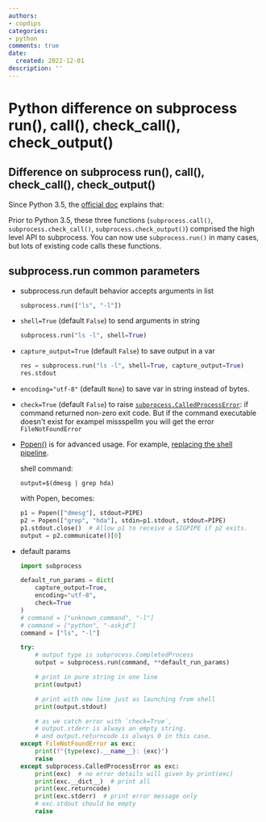 ```yaml
---
authors:
- copdips
categories:
- python
comments: true
date:
  created: 2022-12-01
description: ''
---
```


# Python difference on subprocess run(), call(), check_call(), check_output()

<!-- more -->

## Difference on subprocess run(), call(), check_call(), check_output()

Since Python 3.5, the [official doc](https://docs.python.org/3.5/library/subprocess.html#older-high-level-api) explains that:

Prior to Python 3.5, these three functions (`subprocess.call()`, `subprocess.check_call()`, `subprocess.check_output()`) comprised the high level API to subprocess. You can now use `subprocess.run()` in many cases, but lots of existing code calls these functions.

<!-- more -->

## subprocess.run common parameters

* subprocess.run default behavior accepts arguments in list

  ```python
  subprocess.run(["ls", "-l"])
  ```

* `shell=True` (default `False`) to send arguments in string

  ```python
  subprocess.run("ls -l", shell=True)
  ```

* `capture_output=True` (default `False`) to save output in a var

  ```python
  res = subprocess.run("ls -l", shell=True, capture_output=True)
  res.stdout
  ```

* `encoding="utf-8"` (default `None`) to save var in string instead of bytes.

* `check=True` (default `False`) to raise [`subprocess.CalledProcessError`](https://docs.python.org/3/library/subprocess.html#subprocess.CalledProcessError): if command returned non-zero exit code. But if the command executable doesn't exist for exampel missspellm you will get the error `FileNotFoundError`

* [Popen()](https://docs.python.org/3/library/subprocess.html#using-the-subprocess-module) is for advanced usage. For example, [replacing the shell pipeline](https://docs.python.org/3/library/subprocess.html#replacing-shell-pipeline).

  shell command:

  ```shell
  output=$(dmesg | grep hda)
  ```

  with Popen, becomes:

  ```python
  p1 = Popen(["dmesg"], stdout=PIPE)
  p2 = Popen(["grep", "hda"], stdin=p1.stdout, stdout=PIPE)
  p1.stdout.close()  # Allow p1 to receive a SIGPIPE if p2 exits.
  output = p2.communicate()[0]
  ```

* default params

  ```python
  import subprocess

  default_run_params = dict(
      capture_output=True,
      encoding="utf-8",
      check=True
  )
  # command = ["unknown_command", "-l"]
  # command = ["python", "-askjd"]
  command = ["ls", "-l"]

  try:
      # output type is subprocess.CompletedProcess
      output = subprocess.run(command, **default_run_params)

      # print in pure string in one line
      print(output)

      # print with new line just as launching from shell
      print(output.stdout)

      # as we catch error with `check=True`,
      # output.stderr is always an empty string.
      # and output.returncode is always 0 in this case.
  except FileNotFoundError as exc:
      print(f"{type(exc).__name__}: {exc}")
      raise
  except subprocess.CalledProcessError as exc:
      print(exc)  # no error details will given by print(exc)
      print(exc.__dict__)  # print all
      print(exc.returncode)
      print(exc.stderr)  # print error message only
      # exc.stdout should be empty
      raise
  ```
